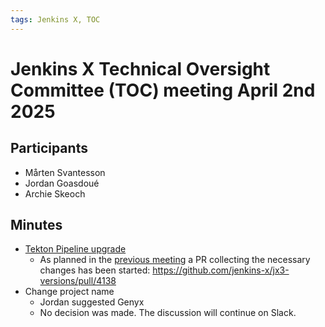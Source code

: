```yaml
---
tags: Jenkins X, TOC
---
```

# Jenkins X Technical Oversight Committee (TOC) meeting April 2nd 2025

## Participants

- Mårten Svantesson
- Jordan Goasdoué
- Archie Skeoch

## Minutes

- [Tekton Pipeline upgrade](https://github.com/jenkins-x/jx/issues/8683)
    - As planned in the [previous meeting](2025-03-19.md) a PR collecting the necessary changes has been started: https://github.com/jenkins-x/jx3-versions/pull/4138
- Change project name 
    - Jordan suggested Genyx
    - No decision was made. The discussion will continue on Slack.

